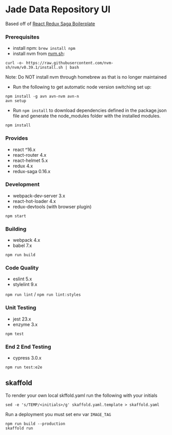 # Jade Data Repository UI

Based off of [React Redux Saga Boilerplate](https://github.com/gilbarbara/react-redux-saga-boilerplate)

### Prerequisites
- install npm: `brew install npm`
- install nvm from [nvm.sh](https://github.com/nvm-sh/nvm#install--update-script): 
```
curl -o- https://raw.githubusercontent.com/nvm-sh/nvm/v0.39.1/install.sh | bash
```
Note: Do NOT install nvm through homebrew as that is no longer maintained

- Run the following to get automatic node version switching set up:
```
npm install -g avn avn-nvm avn-n
avn setup
 ```

- Run `npm install` to download dependencies defined in the package.json file and generate the node_modules folder with the installed modules.
```
npm install
```

### Provides

- react ^16.x
- react-router 4.x
- react-helmet 5.x
- redux 4.x
- redux-saga 0.16.x

### Development

- webpack-dev-server 3.x
- react-hot-loader 4.x
- redux-devtools (with browser plugin)

`npm start`

### Building

- webpack 4.x
- babel 7.x

`npm run build`

### Code Quality

- eslint 5.x
- stylelint 9.x

`npm run lint` / `npm run lint:styles`

### Unit Testing

- jest 23.x
- enzyme 3.x

`npm test`

### End 2 End Testing

- cypress 3.0.x

`npm run test:e2e`

## skaffold
To render your own local skffold.yaml run the following with your initials
```
sed -e 's/TEMP/<initials>/g' skaffold.yaml.template > skaffold.yaml
```
Run a deployment you must set env var `IMAGE_TAG`
```
npm run build --production
skaffold run
```
